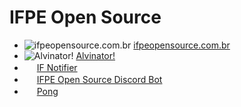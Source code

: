 # IFPE Open Source

- ![ifpeopensource.com.br](https://www.ifpeopensource.com.br/favicon-16x16.png) [ifpeopensource.com.br](https://ifpeopensource.com.br)
- ![Alvinator!](https://projetos.ifpeopensource.com.br/alvinator/assets/fabicon.ico) [Alvinator!](https://projetos.ifpeopensource.com.br/alvinator/)
- <img src="https://discord.com/assets/3437c10597c1526c3dbd98c737c2bcae.svg" width="16" height="16" /> [IF Notifier](https://github.com/ifpeopensource/if-notifier.git)
- <img src="https://discord.com/assets/3437c10597c1526c3dbd98c737c2bcae.svg" width="16" height="16" /> [IFPE Open Source Discord Bot](https://github.com/ifpeopensource/bot-discord.git)
- <img src="https://godotengine.org/themes/godotengine/assets/press/icon_color.png" width="16" height="16" /> [Pong](https://github.com/ifpeopensource/bot-discord.git)
